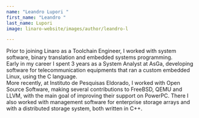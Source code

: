 ```yaml
---
name: "Leandro Lupori "
first_name: "Leandro "
last_name: Lupori
image: linaro-website/images/author/leandro-l

---
```


Prior to joining Linaro as a Toolchain Engineer, I worked with system software, binary translation and embedded systems programming.\
Early in my career I spent 3 years as a System Analyst at AsGa, developing software for telecommunication equipments that ran a custom embedded Linux, using the C language.\
More recently, at Instituto de Pesquisas Eldorado, I worked with Open Source Software, making several contributions to FreeBSD, QEMU and LLVM, with the main goal of improving their support on PowerPC. There I also worked with management software for enterprise storage arrays and with a distributed storage system, both written in C++.
